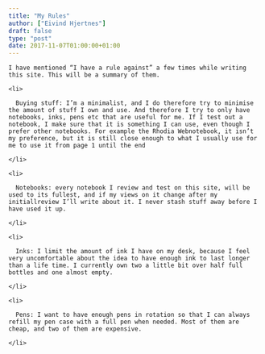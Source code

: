 ```yaml
---
title: "My Rules"
author: ["Eivind Hjertnes"]
draft: false
type: "post"
date: 2017-11-07T01:00:00+01:00
---
```


<div class="HTML">
  <div></div>

<p>

</div>

```text
I have mentioned “I have a rule against” a few times while writing this site. This will be a summary of them.
```

<div class="HTML">
  <div></div>

</p>

</div>

<div class="HTML">
  <div></div>

<ul>

</div>

```text
<li>

  Buying stuff: I’m a minimalist, and I do therefore try to minimise the amount of stuff I own and use. And therefore I try to only have notebooks, inks, pens etc that are useful for me. If I test out a notebook, I make sure that it is something I can use, even though I prefer other notebooks. For example the Rhodia Webnotebook, it isn’t my preference, but it is still close enough to what I usually use for me to use it from page 1 until the end

</li>

<li>

  Notebooks: every notebook I review and test on this site, will be used to its fullest, and if my views on it change after my initiallreview I’ll write about it. I never stash stuff away before I have used it up.

</li>

<li>

  Inks: I limit the amount of ink I have on my desk, because I feel very uncomfortable about the idea to have enough ink to last longer than a life time. I currently own two a little bit over half full bottles and one almost empty.

</li>

<li>

  Pens: I want to have enough pens in rotation so that I can always refill my pen case with a full pen when needed. Most of them are cheap, and two of them are expensive.

</li>
```

<div class="HTML">
  <div></div>

</ul>

</div>
